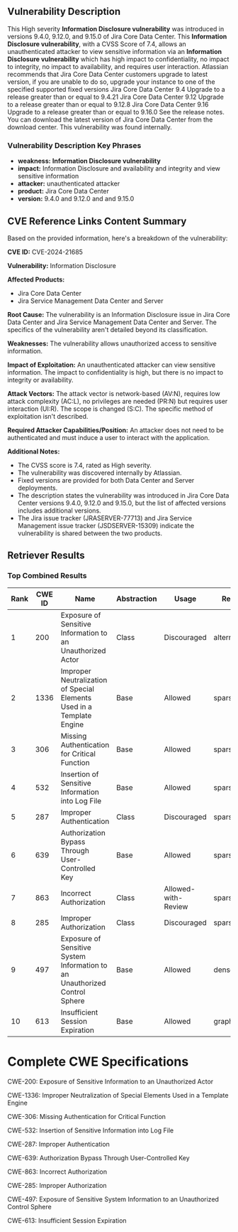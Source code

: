 ## Vulnerability Description
This High severity **Information Disclosure vulnerability** was introduced in versions 9.4.0, 9.12.0, and 9.15.0 of Jira Core Data Center. This **Information Disclosure vulnerability**, with a CVSS Score of 7.4, allows an unauthenticated attacker to view sensitive information via an **Information Disclosure vulnerability** which has high impact to confidentiality, no impact to integrity, no impact to availability, and requires user interaction. Atlassian recommends that Jira Core Data Center customers upgrade to latest version, if you are unable to do so, upgrade your instance to one of the specified supported fixed versions Jira Core Data Center 9.4 Upgrade to a release greater than or equal to 9.4.21 Jira Core Data Center 9.12 Upgrade to a release greater than or equal to 9.12.8 Jira Core Data Center 9.16 Upgrade to a release greater than or equal to 9.16.0 See the release notes. You can download the latest version of Jira Core Data Center from the download center. This vulnerability was found internally.

### Vulnerability Description Key Phrases
- **weakness:** **Information Disclosure vulnerability**
- **impact:** Information Disclosure and availability and integrity and view sensitive information
- **attacker:** unauthenticated attacker
- **product:** Jira Core Data Center
- **version:** 9.4.0 and 9.12.0 and and 9.15.0

## CVE Reference Links Content Summary
Based on the provided information, here's a breakdown of the vulnerability:

**CVE ID:** CVE-2024-21685

**Vulnerability:** Information Disclosure

**Affected Products:**
* Jira Core Data Center
* Jira Service Management Data Center and Server

**Root Cause:** The vulnerability is an Information Disclosure issue in Jira Core Data Center and Jira Service Management Data Center and Server. The specifics of the vulnerability aren't detailed beyond its classification.

**Weaknesses:** The vulnerability allows unauthorized access to sensitive information.

**Impact of Exploitation:** An unauthenticated attacker can view sensitive information. The impact to confidentiality is high, but there is no impact to integrity or availability.

**Attack Vectors:** The attack vector is network-based (AV:N), requires low attack complexity (AC:L), no privileges are needed (PR:N) but requires user interaction (UI:R). The scope is changed (S:C). The specific method of exploitation isn't described.

**Required Attacker Capabilities/Position:** An attacker does not need to be authenticated and must induce a user to interact with the application.

**Additional Notes:**
* The CVSS score is 7.4, rated as High severity.
* The vulnerability was discovered internally by Atlassian.
* Fixed versions are provided for both Data Center and Server deployments.
* The description states the vulnerability was introduced in Jira Core Data Center versions 9.4.0, 9.12.0 and 9.15.0, but the list of affected versions includes additional versions.
* The Jira issue tracker (JRASERVER-77713) and Jira Service Management issue tracker (JSDSERVER-15309) indicate the vulnerability is shared between the two products.

## Retriever Results

### Top Combined Results

| Rank | CWE ID | Name | Abstraction | Usage  | Retrievers | Individual Scores |
|------|--------|------|-------------|-------|------------|-------------------|
| 1 | 200 | Exposure of Sensitive Information to an Unauthorized Actor | Class | Discouraged | alternate_terms | 0.800 |
| 2 | 1336 | Improper Neutralization of Special Elements Used in a Template Engine | Base | Allowed | sparse | 0.965 |
| 3 | 306 | Missing Authentication for Critical Function | Base | Allowed | sparse | 0.916 |
| 4 | 532 | Insertion of Sensitive Information into Log File | Base | Allowed | sparse | 0.911 |
| 5 | 287 | Improper Authentication | Class | Discouraged | sparse | 0.866 |
| 6 | 639 | Authorization Bypass Through User-Controlled Key | Base | Allowed | sparse | 0.857 |
| 7 | 863 | Incorrect Authorization | Class | Allowed-with-Review | sparse | 0.853 |
| 8 | 285 | Improper Authorization | Class | Discouraged | sparse | 0.840 |
| 9 | 497 | Exposure of Sensitive System Information to an Unauthorized Control Sphere | Base | Allowed | dense | 0.541 |
| 10 | 613 | Insufficient Session Expiration | Base | Allowed | graph | 0.002 |



# Complete CWE Specifications

CWE-200: Exposure of Sensitive Information to an Unauthorized Actor

CWE-1336: Improper Neutralization of Special Elements Used in a Template Engine

CWE-306: Missing Authentication for Critical Function

CWE-532: Insertion of Sensitive Information into Log File

CWE-287: Improper Authentication

CWE-639: Authorization Bypass Through User-Controlled Key

CWE-863: Incorrect Authorization

CWE-285: Improper Authorization

CWE-497: Exposure of Sensitive System Information to an Unauthorized Control Sphere

CWE-613: Insufficient Session Expiration